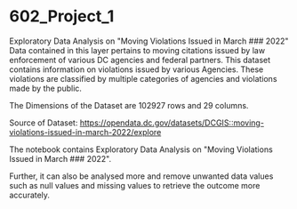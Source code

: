 # 602_Project_1


Exploratory Data Analysis on "Moving Violations Issued in March ### 2022"
Data contained in this layer pertains to moving citations issued by law enforcement of various DC agencies and federal partners. This dataset contains information on violations issued by various Agencies. These violations are classified by multiple categories of agencies and violations made by the public.

The Dimensions of the Dataset are 102927 rows and 29 columns.

Source of Dataset: https://opendata.dc.gov/datasets/DCGIS::moving-violations-issued-in-march-2022/explore

The notebook contains Exploratory Data Analysis on "Moving Violations Issued in March ### 2022".

Further, it can also be analysed more and remove unwanted data values such as null values and missing values to retrieve the outcome more accurately.
